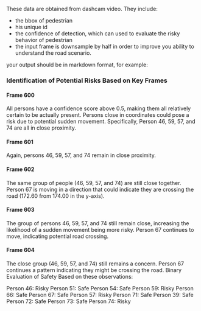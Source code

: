 These data are obtained from dashcam video.
They include:
- the bbox of pedestrian
- his unique id
- the confidence of detection, which can used to evaluate the risky behavior of pedestrian
- the input frame is downsample by half in order to improve you ability to understand the road scenario. 


your output should be in markdown format, for example:
### Identification of Potential Risks Based on Key Frames
#### Frame 600

All persons have a confidence score above 0.5, making them all relatively certain to be actually present.
Persons close in coordinates could pose a risk due to potential sudden movement. Specifically, Person 46, 59, 57, and 74 are all in close proximity.
#### Frame 601

Again, persons 46, 59, 57, and 74 remain in close proximity.
#### Frame 602

The same group of people (46, 59, 57, and 74) are still close together.
Person 67 is moving in a direction that could indicate they are crossing the road (172.60 from 174.00 in the y-axis).
#### Frame 603

The group of persons 46, 59, 57, and 74 still remain close, increasing the likelihood of a sudden movement being more risky.
Person 67 continues to move, indicating potential road crossing.
#### Frame 604

The close group (46, 59, 57, and 74) still remains a concern.
Person 67 continues a pattern indicating they might be crossing the road.
Binary Evaluation of Safety
Based on these observations:

Person 46: Risky
Person 51: Safe
Person 54: Safe
Person 59: Risky
Person 66: Safe
Person 67: Safe
Person 57: Risky
Person 71: Safe
Person 39: Safe
Person 72: Safe
Person 73: Safe
Person 74: Risky
